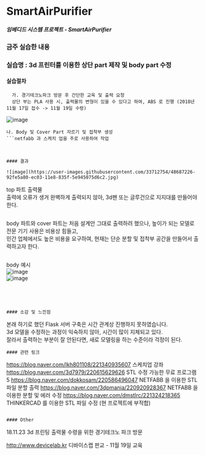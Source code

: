 # **SmartAirPurifier**

##### 임베디드 시스템 프로젝트 - SmartAirPurifier


### 금주 실습한 내용
### 실습명 : 3d 프린터를 이용한 상단 part 제작 및 body part 수정   
#### 실습절차   
```
  가. 경기테크노파크 방문 후 간단한 교육 및 출력 요청   
  상단 부는 PLA 사용 시, 출력물의 변형이 있을 수 있다고 하여, ABS 로 진행 (2018년 11월 17일 접수 -> 11월 19일 수령)   
```
  ![image](https://user-images.githubusercontent.com/33712754/48687225-909c0080-ec03-11e8-85b9-55dbfdb7172a.jpg)   
  ```
  나. Body 및 Cover Part 자르기 및 접착부 생성   
```netfabb 과 스케치 업을 주로 사용하여 작업



#### 결과

![image](https://user-images.githubusercontent.com/33712754/48687226-92fe5a80-ec03-11e8-835f-5e945075d6c2.jpg)   
```
top 파트 출력물   
출력에 오류가 생겨 완벽하게 출력되지 않아, 3d펜 또는 글루건으로 지지대를 만들어야 한다.   
```
```   
body 파트와 cover 파트는 처음 설계안 그대로 출력하려 했으나, 높이가 되는 모델로 전문 기기 사용은 비용상 힘들고,   
민간 업체에서도 높은 비용을 요구하여, 현재는 단순 분할 및 접착부 공간을 만들어서 출력하고자 한다.   
```
```
body 예시   
![image](https://user-images.githubusercontent.com/33712754/48687281-f38d9780-ec03-11e8-875a-e292d9428b9f.png)   
![image](https://user-images.githubusercontent.com/33712754/48687291-0011f000-ec04-11e8-9112-2b40a0b983b8.png)   
```




#### 소감 및 느낀점
```
본래 하기로 했던 Flask 서버 구축은 시간 관계상 진행하지 못하였습니다.   
3d 모델을 수정하는 과정이 익숙하지 않아, 시간이 많이 지체되고 있다.   
잘라서 출력하는 부분이 잘 안된다면, 새로 모델링을 하는 수준이라 걱정이 된다.
```
#### 관련 링크
```
https://blog.naver.com/lkh801108/221340935607 스케치업 강좌
https://blog.naver.com/3d7979/220615629626  STL 수정 가능한 무료 프로그램 5
https://blog.naver.com/dokkosam/220586496047 NETFABB 을 이용한 STL 파일 분할 출력
https://blog.naver.com/3dpmania/220920928367 NETFABB 을 이용한 분할 및 에러 수정
https://blog.naver.com/dmstlrc/221324218365 THINKERCAD 를 이용한 STL 파일 수정 (현 프로젝트에 부적합)
```

#### Other
```
18.11.23 3d 프린팅 출력물 수령을 위한 경기테크노 파크 방문  

http://www.devicelab.kr 디바이스랩 판교 - 11월 19일 교육

```
